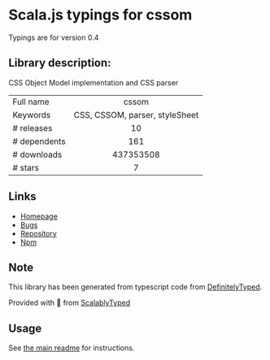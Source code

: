 
# Scala.js typings for cssom

Typings are for version 0.4

## Library description:
CSS Object Model implementation and CSS parser

|                    |                 |
| ------------------ | :-------------: |
| Full name          | cssom |
| Keywords           | CSS, CSSOM, parser, styleSheet |
| # releases         | 10 |
| # dependents       | 161 |
| # downloads        | 437353508 |
| # stars            | 7 |

## Links
- [Homepage](https://github.com/NV/CSSOM#readme)
- [Bugs](https://github.com/NV/CSSOM/issues)
- [Repository](https://github.com/NV/CSSOM)
- [Npm](https://www.npmjs.com/package/cssom)
    


## Note
This library has been generated from typescript code from [DefinitelyTyped](https://definitelytyped.org).

Provided with :purple_heart: from [ScalablyTyped](https://github.com/oyvindberg/ScalablyTyped)

## Usage
See [the main readme](../../readme.md) for instructions.


